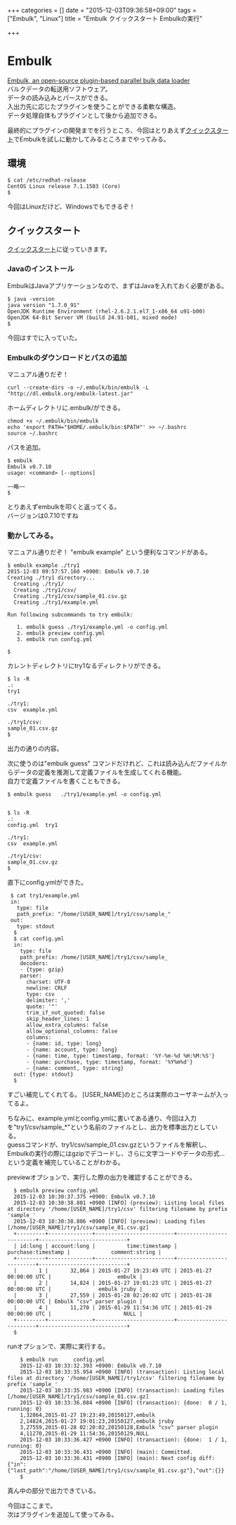 +++
categories = []
date = "2015-12-03T09:36:58+09:00"
tags = ["Embulk", "Linux"]
title = "Embulk クイックスタート  Embulkの実行"

+++

# Embulk
[Embulk, an open-source plugin-based parallel bulk data loader](http://www.slideshare.net/frsyuki/embuk-making-data-integration-works-relaxed)  
バルクデータの転送用ソフトウェア。  
データの読み込みとパースができる。  
入出力先に応じたプラグインを使うことができる柔軟な構造。  
データ処理自体もプラグインとして後から追加できる。


最終的にプラグインの開発までを行うところ、今回はとりあえず[クイックスタート](https://github.com/embulk/embulk#quick-start)でEmbulkを試しに動かしてみるところまでやってみる。


## 環境
    $ cat /etc/redhat-release
    CentOS Linux release 7.1.1503 (Core)
    $


今回はLinuxだけど、Windowsでもできるぞ！



## クイックスタート
[クイックスタート](https://github.com/embulk/embulk#quick-start)に従っていきます。


### Javaのインストール
EmbulkはJavaアプリケーションなので、まずはJavaを入れておく必要がある。  

    $ java -version
    java version "1.7.0_91"
    OpenJDK Runtime Environment (rhel-2.6.2.1.el7_1-x86_64 u91-b00)
    OpenJDK 64-Bit Server VM (build 24.91-b01, mixed mode)
    $


今回はすでに入っていた。


### Embulkのダウンロードとパスの追加
マニュアル通りだぞ！   

    curl --create-dirs -o ~/.embulk/bin/embulk -L "http://dl.embulk.org/embulk-latest.jar"  
ホームディレクトリに.embulk/ができる。


    chmod +x ~/.embulk/bin/embulk
    echo 'export PATH="$HOME/.embulk/bin:$PATH"' >> ~/.bashrc
    source ~/.bashrc  
パスを追加。


    $ embulk
    Embulk v0.7.10
    usage: <command> [--options]

    ~~略~~
    $   
とりあえずembulkを叩くと返ってくる。  
バージョンは0.7.10ですね


### 動かしてみる。
マニュアル通りだぞ！
"embulk example" という便利なコマンドがある。  

    $ embulk example ./try1
    2015-12-03 09:57:57.160 +0900: Embulk v0.7.10
    Creating ./try1 directory...
      Creating ./try1/
      Creating ./try1/csv/
      Creating ./try1/csv/sample_01.csv.gz
      Creating ./try1/example.yml
    
    Run following subcommands to try embulk:
    
       1. embulk guess ./try1/example.yml -o config.yml
       2. embulk preview config.yml
       3. embulk run config.yml
    
    $  
カレントディレクトリにtry1なるディレクトリができる。

    $ ls -R
    .:
    try1
    
    ./try1:
    csv  example.yml
     
    ./try1/csv:
    sample_01.csv.gz
    $   
出力の通りの内容。


次に使うのは"embulk guess" コマンドだけれど、これは読み込んだファイルからデータの定義を推測して定義ファイルを生成してくれる機能。  
自力で定義ファイルを書くこともできる。  

    $ embulk guess   ./try1/example.yml -o config.yml  


    $ ls -R
    .:
    config.yml  try1
    
    ./try1:
    csv  example.yml
    
    ./try1/csv:
    sample_01.csv.gz
    $  

直下にconfig.ymlができた。

     $ cat try1/example.yml
     in:
       type: file
       path_prefix: "/home/[USER_NAME]/try1/csv/sample_"
     out:
       type: stdout
      $
      $ cat config.yml
      in:
        type: file
        path_prefix: /home/[USER_NAME]/try1/csv/sample_
        decoders:
        - {type: gzip}
        parser:
          charset: UTF-8
          newline: CRLF
          type: csv
          delimiter: ','
          quote: '"'
          trim_if_not_quoted: false
          skip_header_lines: 1
          allow_extra_columns: false
          allow_optional_columns: false
          columns:
          - {name: id, type: long}
          - {name: account, type: long}
          - {name: time, type: timestamp, format: '%Y-%m-%d %H:%M:%S'}
          - {name: purchase, type: timestamp, format: '%Y%m%d'}
          - {name: comment, type: string}
      out: {type: stdout}
      $  
すごい補完してくれてる。
[USER_NAME]のところは実際のユーザネームが入ってるよ。    



ちなみに、example.ymlとconfig.ymlに書いてある通り、今回は入力を"try1/csv/sample_*"という名前のファイルとし、出力を標準出力としている。  
guessコマンドが、try1/csv/sample_01.csv.gzというファイルを解釈し、Embulkの実行の際にはgzipでデコードし、さらに文字コードやデータの形式…という定義を補完していることがわかる。  



previewオプションで、実行した際の出力を確認することができる。

      
      $ embulk preview config.yml
      2015-12-03 10:30:37.375 +0900: Embulk v0.7.10
      2015-12-03 10:30:38.801 +0900 [INFO] (preview): Listing local files at directory '/home/[USER_NAME]/try1/csv' filtering filename by prefix 'sample_'
      2015-12-03 10:30:38.806 +0900 [INFO] (preview): Loading files [/home/[USER_NAME]/try1/csv/sample_01.csv.gz]
      +---------+--------------+-------------------------+-------------------------+----------------------------+
      | id:long | account:long |          time:timestamp |      purchase:timestamp |             comment:string |
      +---------+--------------+-------------------------+-------------------------+----------------------------+
      |       1 |       32,864 | 2015-01-27 19:23:49 UTC | 2015-01-27 00:00:00 UTC |                     embulk |
      |       2 |       14,824 | 2015-01-27 19:01:23 UTC | 2015-01-27 00:00:00 UTC |               embulk jruby |
      |       3 |       27,559 | 2015-01-28 02:20:02 UTC | 2015-01-28 00:00:00 UTC | Embulk "csv" parser plugin |
      |       4 |       11,270 | 2015-01-29 11:54:36 UTC | 2015-01-29 00:00:00 UTC |                       NULL |
      +---------+--------------+-------------------------+-------------------------+----------------------------+
      $


runオプションで、実際に実行する。

        $ embulk run     config.yml
        2015-12-03 10:33:32.393 +0900: Embulk v0.7.10
        2015-12-03 10:33:35.954 +0900 [INFO] (transaction): Listing local files at directory '/home/[USER_NAME]/try1/csv' filtering filename by prefix 'sample_'
        2015-12-03 10:33:35.983 +0900 [INFO] (transaction): Loading files [/home/[USER_NAME]/try1/csv/sample_01.csv.gz]
        2015-12-03 10:33:36.084 +0900 [INFO] (transaction): {done:  0 / 1, running: 0}
        1,32864,2015-01-27 19:23:49,20150127,embulk
        2,14824,2015-01-27 19:01:23,20150127,embulk jruby
        3,27559,2015-01-28 02:20:02,20150128,Embulk "csv" parser plugin
        4,11270,2015-01-29 11:54:36,20150129,NULL
        2015-12-03 10:33:36.427 +0900 [INFO] (transaction): {done:  1 / 1, running: 0}
        2015-12-03 10:33:36.431 +0900 [INFO] (main): Committed.
        2015-12-03 10:33:36.431 +0900 [INFO] (main): Next config diff: {"in":{"last_path":"/home/[USER_NAME]/try1/csv/sample_01.csv.gz"},"out":{}}
        $  

真ん中の部分で出力できている。


今回はここまで。  
次はプラグインを追加して使ってみる。